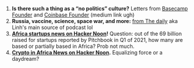 1. **Is there such a thing as a “no politics” culture?** Letters from [Basecamp Founder](https://world.hey.com/jason/changes-at-basecamp-7f32afc5?ref=hackernoon.com) and [Coinbase Founder](https://blog.coinbase.com/coinbase-is-a-mission-focused-company-af882df8804?gi=d00265f16919&ref=hackernoon.com) (medium link ugh)
2. **Russia, vaccine, science, space war, and more:** [from The daily](https://www.nytimes.com/2021/04/26/podcasts/the-daily/russia-vaccine-coronavirus-vladimir-putin.html?ref=hackernoon.com) aka Linh's main source of podcast lol
3. **[Africa startups news on Hacker Noon](https://hackernoon.com/why-africa-is-becoming-the-land-of-startup-opportunity-sf1i32lu?ref=hackernoon.com)!** Question: out of the 69 billion raised for startups reported by Pitchbook in Q1 of 2021, how many are based or partially based in Africa? Prob not much.
4. **[Crypto in Africa News on Hacker Noon](https://hackernoon.com/more-africans-walk-towards-financial-freedom-due-to-cryptocurrencies-552z33xu?ref=hackernoon.com).** Equalizing force or a daydream?

